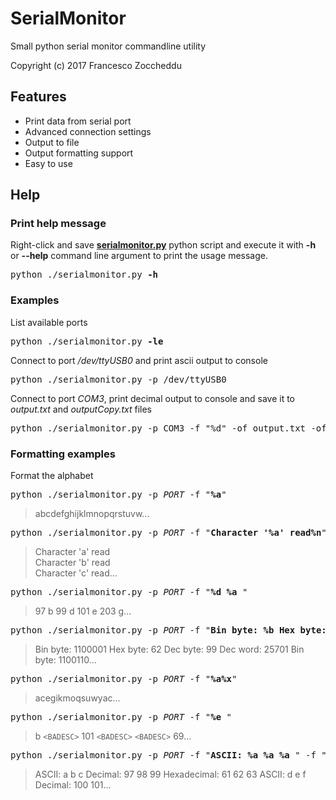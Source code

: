 # SerialMonitor
Small python serial monitor commandline utility

Copyright (c) 2017 Francesco Zoccheddu

## Features
- Print data from serial port
- Advanced connection settings
- Output to file
- Output formatting support
- Easy to use

## Help
### Print help message
Right-click and save 
**[serialmonitor.py](https://raw.githubusercontent.com/francescozoccheddu/SerialMonitor/master/serialmonitor.py)**
python script and execute it with 
**-h** or **--help**
command line argument
to print the usage message.
<pre>
python ./serialmonitor.py <b>-h</b>
</pre>
### Examples
List available ports
<pre>
python ./serialmonitor.py <b>-le</b>
</pre>
Connect to port */dev/ttyUSB0* and print ascii output to console
<pre>
python ./serialmonitor.py -p /dev/ttyUSB0
</pre>
Connect to port 
*COM3*, 
print decimal output to console 
and save it to 
*output.txt* and *outputCopy.txt* files
<pre>
python ./serialmonitor.py -p COM3 -f "%d" -of output.txt -of outputCopy.txt
</pre>
### Formatting examples
Format the alphabet
<pre>
python ./serialmonitor.py -p <i>PORT</i> -f "<b>%a</b>"
</pre>
> abcdefghijklmnopqrstuvw...
<pre>
python ./serialmonitor.py -p <i>PORT</i> -f "<b>Character '%a' read%n</b>"
</pre>
> Character 'a' read<br>
Character 'b' read<br>
Character 'c' read...
<pre>
python ./serialmonitor.py -p <i>PORT</i> -f "<b>%d %a </b>"
</pre>
> 97 b 99 d 101 e 203 g...
<pre>
python ./serialmonitor.py -p <i>PORT</i> -f "<b>Bin byte: %b Hex byte: %h Dec byte: %d Dec word: %w </b>"
</pre>
> Bin byte: 1100001 Hex byte: 62 Dec byte: 99 Dec word: 25701 Bin byte: 1100110...
<pre>
python ./serialmonitor.py -p <i>PORT</i> -f "<b>%a%x</b>"
</pre>
> acegikmoqsuwyac...
<pre>
python ./serialmonitor.py -p <i>PORT</i> -f "<b>%e </b>"
</pre>
> b `<BADESC>` 101 `<BADESC>` `<BADESC>` 69...
<pre>
python ./serialmonitor.py -p <i>PORT</i> -f "<b>ASCII: %a %a %a </b>" -f "<b>Decimal: %d %d %d</b>" -f "<b>Hexadecimal: %h %h %h </b>"
</pre>
> ASCII: a b c Decimal: 97 98 99 Hexadecimal: 61 62 63 ASCII: d e f Decimal: 100 101...
